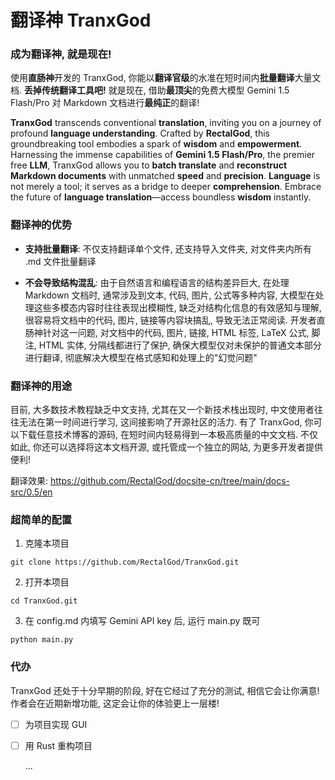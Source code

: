 # 翻译神 TranxGod

### 成为翻译神, 就是现在!

使用**直肠神**开发的 TranxGod, 你能以**翻译官级**的水准在短时间内**批量翻译**大量文档. **丢掉传统翻译工具吧!** 就是现在, 借助**最顶尖**的免费大模型 Gemini 1.5 Flash/Pro 对 Markdown 文档进行**最纯正**的翻译!

**TranxGod** transcends conventional **translation**, inviting you on a journey of profound **language understanding**. Crafted by **RectalGod**, this groundbreaking tool embodies a spark of **wisdom** and **empowerment**. Harnessing the immense capabilities of **Gemini 1.5 Flash/Pro**, the premier free **LLM**, TranxGod allows you to **batch translate** and **reconstruct Markdown documents** with unmatched **speed** and **precision**. **Language** is not merely a tool; it serves as a bridge to deeper **comprehension**. Embrace the future of **language translation**—access boundless **wisdom** instantly.

### 翻译神的优势

- **支持批量翻译**: 不仅支持翻译单个文件, 还支持导入文件夹, 对文件夹内所有 .md 文件批量翻译

- **不会导致结构混乱**: 由于自然语言和编程语言的结构差异巨大, 在处理 Markdown 文档时, 通常涉及到文本, 代码, 图片, 公式等多种内容, 大模型在处理这些多模态内容时往往表现出模糊性, 缺乏对结构化信息的有效感知与理解, 很容易将文档中的代码, 图片, 链接等内容块搞乱, 导致无法正常阅读. 开发者直肠神针对这一问题, 对文档中的代码, 图片, 链接, HTML 标签, LaTeX 公式, 脚注, HTML 实体, 分隔线都进行了保护, 确保大模型仅对未保护的普通文本部分进行翻译, 彻底解决大模型在格式感知和处理上的"幻觉问题"


### 翻译神的用途

目前, 大多数技术教程缺乏中文支持, 尤其在又一个新技术栈出现时, 中文使用者往往无法在第一时间进行学习, 这间接影响了开源社区的活力. 有了 TranxGod, 你可以下载任意技术博客的源码, 在短时间内轻易得到一本极高质量的中文文档. 不仅如此, 你还可以选择将这本文档开源, 或托管成一个独立的网站, 为更多开发者提供便利!

翻译效果: https://github.com/RectalGod/docsite-cn/tree/main/docs-src/0.5/en

### 超简单的配置

1. 克隆本项目

```
git clone https://github.com/RectalGod/TranxGod.git
```

2. 打开本项目

```
cd TranxGod.git
```

3. 在 config.md 内填写 Gemini API key 后, 运行 main.py 既可

```
python main.py
```

### 代办

TranxGod 还处于十分早期的阶段, 好在它经过了充分的测试, 相信它会让你满意! 作者会在近期新增功能, 这定会让你的体验更上一层楼!

- [ ] 为项目实现 GUI

- [ ] 用 Rust 重构项目

  ...
